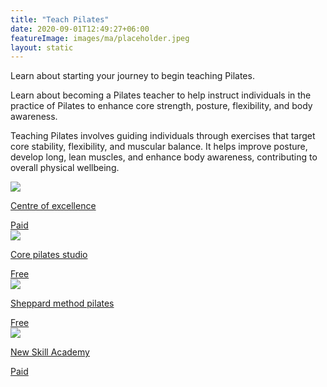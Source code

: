 ```yaml
---
title: "Teach Pilates"
date: 2020-09-01T12:49:27+06:00
featureImage: images/ma/placeholder.jpeg
layout: static
---
```


Learn about starting your journey to begin teaching Pilates.

Learn about becoming a Pilates teacher to help instruct individuals in the practice of Pilates to enhance core strength, posture, flexibility, and body awareness.

Teaching Pilates involves guiding individuals through exercises that target core stability, flexibility, and muscular balance. It helps improve posture, develop long, lean muscles, and enhance body awareness, contributing to overall physical wellbeing.

<a class="ma-link" href="https://www.centreofexcellence.com/shop/pilates-diploma-course/"><div class="ma-card"><div class="ma-icon"><img src ="/images/icon-pound.png"/></div><div class="ma-name"><p>Centre of excellence</p></div><div class="ma-paid-text"><span>Paid</span></div></div></a><a class="ma-link" href="https://corepilatesstudios.co.uk/why-become-a-pilates-instructor/"><div class="ma-card"><div class="ma-icon"><img src ="/images/icon-check.png"/></div><div class="ma-name"><p>Core pilates studio</p></div><div class="ma-paid-text"><span>Free </span></div></div></a><a class="ma-link" href="https://sheppardmethodpilates.com/become-pilates-instructor/"><div class="ma-card"><div class="ma-icon"><img src ="/images/icon-check.png"/></div><div class="ma-name"><p>Sheppard method pilates</p></div><div class="ma-paid-text"><span>Free </span></div></div></a><a class="ma-link" href="https://www.awin1.com/cread.php?awinmid=31125&awinaffid=1198638&ued=https%3A%2F%2Fnewskillsacademy.com%2F"><div class="ma-card"><div class="ma-icon"><img src ="/images/icon-pound.png"/></div><div class="ma-name"><p>New Skill Academy</p></div><div class="ma-paid-text"><span>Paid</span></div></div></a>  

<br/><br/>






